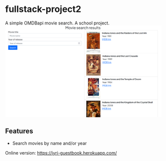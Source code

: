 # fullstack-project2
 
A simple OMDBapi movie search. A school project.
![guestbook screenshot](/images/moviesearch.png)

## Features
* Search movies by name and/or year

Online version: https://jyri-guestbook.herokuapp.com/
